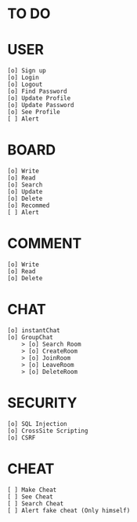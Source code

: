 # TO DO

# USER

    [o] Sign up
    [o] Login
    [o] Logout
    [o] Find Password
    [o] Update Profile
    [o] Update Password
    [o] See Profile
    [ ] Alert

# BOARD

    [o] Write
    [o] Read
    [o] Search
    [o] Update
    [o] Delete
    [o] Recommed
    [ ] Alert

# COMMENT

    [o] Write
    [o] Read
    [o] Delete

# CHAT

    [o] instantChat
    [o] GroupChat
        > [o] Search Room
        > [o] CreateRoom
        > [o] JoinRoom
        > [o] LeaveRoom
        > [o] DeleteRoom

# SECURITY

    [o] SQL Injection
    [o] CrossSite Scripting
    [o] CSRF

# CHEAT

    [ ] Make Cheat
    [ ] See Cheat
    [ ] Search Cheat
    [ ] Alert fake cheat (Only himself)
